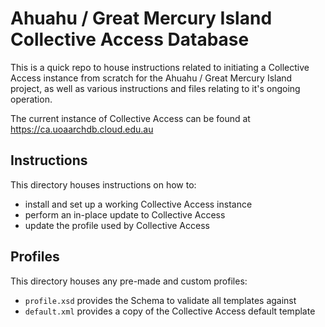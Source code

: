 # Ahuahu / Great Mercury Island Collective Access Database

This is a quick repo to house instructions related to initiating a Collective Access
instance from scratch for the Ahuahu / Great Mercury Island project, as well as
various instructions and files relating to it's ongoing operation.

The current instance of Collective Access can be found at https://ca.uoaarchdb.cloud.edu.au


## Instructions

This directory houses instructions on how to:

* install and set up a working Collective Access instance
* perform an in-place update to Collective Access
* update the profile used by Collective Access

## Profiles

This directory houses any pre-made and custom profiles:

* `profile.xsd` provides the Schema to validate all templates against
* `default.xml` provides a copy of the Collective Access default template
